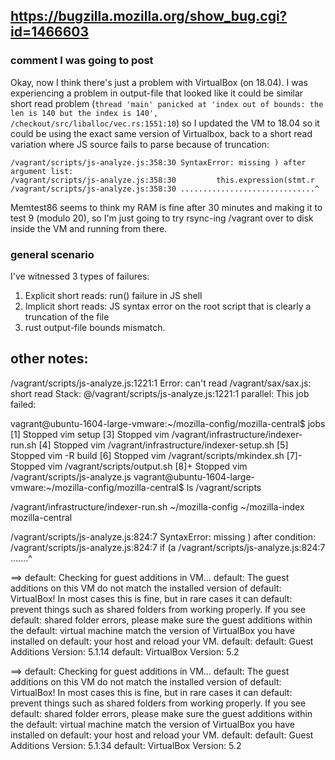 
## https://bugzilla.mozilla.org/show_bug.cgi?id=1466603

### comment I was going to post

Okay, now I think there's just a problem with VirtualBox (on 18.04).  I was experiencing a problem in output-file that looked like it could be similar short read problem (`thread 'main' panicked at 'index out of bounds: the len is 140 but the index is 140', /checkout/src/liballoc/vec.rs:1551:10`) so I updated the VM to 18.04 so it could be using the exact same version of Virtualbox, back to a short read variation where JS source fails to parse because of truncation:
```
/vagrant/scripts/js-analyze.js:358:30 SyntaxError: missing ) after argument list:
/vagrant/scripts/js-analyze.js:358:30         this.expression(stmt.r
/vagrant/scripts/js-analyze.js:358:30 ..............................^
```

Memtest86 seems to think my RAM is fine after 30 minutes and making it to test 9 (modulo 20), so I'm just going to try rsync-ing /vagrant over to disk inside the VM and running from there.

### general scenario
I've witnessed 3 types of failures:
1. Explicit short reads: run() failure in JS shell
2. Implicit short reads: JS syntax error on the root script that is clearly a
   truncation of the file
3. rust output-file bounds mismatch.

## other notes:

/vagrant/scripts/js-analyze.js:1221:1 Error: can't read /vagrant/sax/sax.js: short read
Stack:
  @/vagrant/scripts/js-analyze.js:1221:1
parallel: This job failed:




vagrant@ubuntu-1604-large-vmware:~/mozilla-config/mozilla-central$ jobs
[1]   Stopped                 vim setup
[3]   Stopped                 vim /vagrant/infrastructure/indexer-run.sh
[4]   Stopped                 vim /vagrant/infrastructure/indexer-setup.sh
[5]   Stopped                 vim -R build
[6]   Stopped                 vim /vagrant/scripts/mkindex.sh
[7]-  Stopped                 vim /vagrant/scripts/output.sh
[8]+  Stopped                 vim /vagrant/scripts/js-analyze.js
vagrant@ubuntu-1604-large-vmware:~/mozilla-config/mozilla-central$ ls /vagrant/scripts



/vagrant/infrastructure/indexer-run.sh ~/mozilla-config ~/mozilla-index mozilla-central


/vagrant/scripts/js-analyze.js:824:7 SyntaxError: missing ) after condition:
/vagrant/scripts/js-analyze.js:824:7   if (a
/vagrant/scripts/js-analyze.js:824:7 .......^



==> default: Checking for guest additions in VM...
    default: The guest additions on this VM do not match the installed version of
    default: VirtualBox! In most cases this is fine, but in rare cases it can
    default: prevent things such as shared folders from working properly. If you see
    default: shared folder errors, please make sure the guest additions within the
    default: virtual machine match the version of VirtualBox you have installed on
    default: your host and reload your VM.
    default:
    default: Guest Additions Version: 5.1.14
    default: VirtualBox Version: 5.2




==> default: Checking for guest additions in VM...
    default: The guest additions on this VM do not match the installed version of
    default: VirtualBox! In most cases this is fine, but in rare cases it can
    default: prevent things such as shared folders from working properly. If you see
    default: shared folder errors, please make sure the guest additions within the
    default: virtual machine match the version of VirtualBox you have installed on
    default: your host and reload your VM.
    default:
    default: Guest Additions Version: 5.1.34
    default: VirtualBox Version: 5.2
